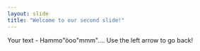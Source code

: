 ```yaml
---
layout: slide
title: "Welcome to our second slide!"
---
```

Your text - Hammo"öoo"mmm"....
Use the left arrow to go back!
